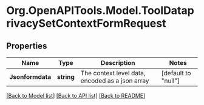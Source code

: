 # Org.OpenAPITools.Model.ToolDataprivacySetContextFormRequest

## Properties

Name | Type | Description | Notes
------------ | ------------- | ------------- | -------------
**Jsonformdata** | **string** | The context level data, encoded as a json array | [default to "null"]

[[Back to Model list]](../README.md#documentation-for-models) [[Back to API list]](../README.md#documentation-for-api-endpoints) [[Back to README]](../README.md)

